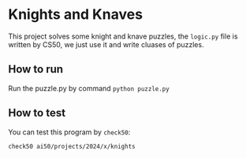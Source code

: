 # Knights and Knaves

This project solves some knight and knave puzzles, the `logic.py` file
is written by CS50, we just use it and write cluases of puzzles.


## How to run

Run the puzzle.py by command `python puzzle.py`


## How to test

You can test this program by `check50`:

```bash
check50 ai50/projects/2024/x/knights
```